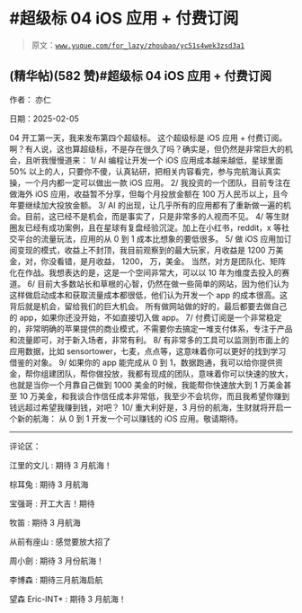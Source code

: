 # #超级标 04 iOS 应用 + 付费订阅

> 原文：[`www.yuque.com/for_lazy/zhoubao/yc51s4wek3zsd3a1`](https://www.yuque.com/for_lazy/zhoubao/yc51s4wek3zsd3a1)

## (精华帖)(582 赞)#超级标 04 iOS 应用 + 付费订阅

作者： 亦仁

日期：2025-02-05

04 开工第一天，我来发布第四个超级标。 这个超级标是 iOS 应用 + 付费订阅。
啊？有人说，这也算超级标，不是存在很久了吗？确实是，但仍然是非常巨大的机会，且听我慢慢道来： 1/ AI 编程让开发一个 iOS 应用成本越来越低，星球里面
50% 以上的人，只要你不傻，认真钻研，把相关内容看完，参与完航海认真实操，一个月内都一定可以做出一款 iOS 应用。 2/
我投资的一个团队，目前专注在做海外 iOS 应用，收益暂不分享，但每个月投放金额在 100 万人民币以上，且今年要继续加大投放金额。 3/
AI 的出现，让几乎所有的应用都有了重新做一遍的机会。目前，这已经不是机会，而是事实了，只是非常多的人视而不见。 4/
等生财圈友已经有成功案例，且在星球有复盘经验沉淀。加上在小红书，reddit，x 等社交平台的流量玩法，应用的从 0 到 1 成本比想象的要低很多。 5/ 做 iOS
应用加订阅变现的模式，收益上不封顶，我目前观察到的最大玩家，月收益是 1200 万美金，对，你没看错，是月收益， 1200， 万，美金。
当然，对方是团队化、矩阵化在作战。我想表达的是，这是一个空间非常大，可以以 10 年为维度去投入的赛道。 6/
目前大多数站长和草根的心智，仍然在做一些简单的网站，因为他们认为这样做启动成本和获取流量成本都很低，他们认为开发一个
app 的成本很高。这背后就是机会，留给我们的巨大机会。 所有做网站做的好的，最后都要去做自己的 app，如果你还没开始，不如直接切入做 app。 7/
付费订阅是一个非常稳定的，非常明确的苹果提供的商业模式，不需要你去搞定一堆支付体系，专注于产品和流量即可，对于新入场者，非常有利。 8/
有非常多的工具可以监测到市面上的应用数据，比如 sensortower，七麦，点点等，这意味着你可以更好的找到学习借鉴的对象。 9/
如果你的 app 能完成从 0 到 1，数据跑通，我可以给你提供资金，帮你组建团队，帮你做投放，我都有现成的团队，意味着你可以快速的放大，也就是当你一个月靠自己做到 1000 美金的时候，我能帮你快速放大到 1 万美金甚至 10 万美金，和我谈合作信任成本非常低，我至少不会坑你，而且我希望你赚到钱远超过希望我赚到钱，对吧？
10/ 重大利好是，3 月份的航海，生财就将开启一个新的航海： 从 0 到 1 开发一个可以赚钱的 iOS 应用。敬请期待。

* * *

评论区：

江里的文儿 : 期待 3 月航海！

棕耳兔 : 期待 3 月航海

宝强哥 : 开工大吉！期待

牧笛 : 期待 3 月航海

从前有座山 : 感觉要放大招了

周小劍 : 期待 3 月份航海！

李博森 : 期待三月航海启航

望森 Eric-INT* : 期待 3 月航海！